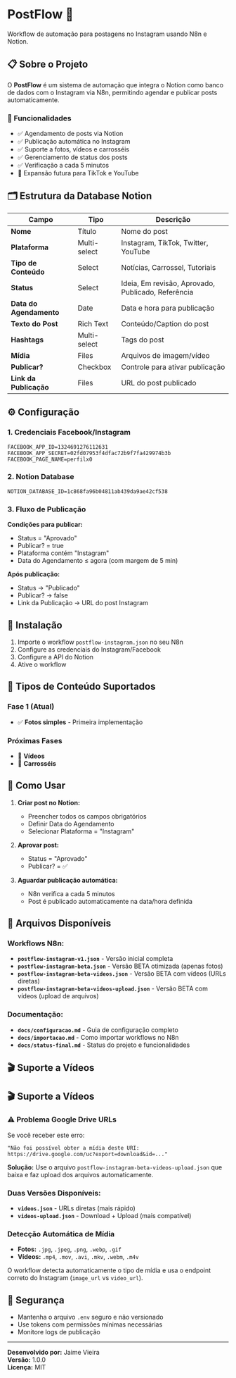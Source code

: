 # PostFlow 🚀

Workflow de automação para postagens no Instagram usando N8n e Notion.

## 📋 Sobre o Projeto

O **PostFlow** é um sistema de automação que integra o Notion como banco de dados com o Instagram via N8n, permitindo agendar e publicar posts automaticamente.

### 🎯 Funcionalidades

- ✅ Agendamento de posts via Notion
- ✅ Publicação automática no Instagram
- ✅ Suporte a fotos, vídeos e carrosséis
- ✅ Gerenciamento de status dos posts
- ✅ Verificação a cada 5 minutos
- 🔄 Expansão futura para TikTok e YouTube

## 🗂️ Estrutura da Database Notion

| Campo | Tipo | Descrição |
|-------|------|-----------|
| **Nome** | Título | Nome do post |
| **Plataforma** | Multi-select | Instagram, TikTok, Twitter, YouTube |
| **Tipo de Conteúdo** | Select | Notícias, Carrossel, Tutoriais |
| **Status** | Select | Ideia, Em revisão, Aprovado, Publicado, Referência |
| **Data do Agendamento** | Date | Data e hora para publicação |
| **Texto do Post** | Rich Text | Conteúdo/Caption do post |
| **Hashtags** | Multi-select | Tags do post |
| **Mídia** | Files | Arquivos de imagem/vídeo |
| **Publicar?** | Checkbox | Controle para ativar publicação |
| **Link da Publicação** | Files | URL do post publicado |

## ⚙️ Configuração

### 1. Credenciais Facebook/Instagram
```env
FACEBOOK_APP_ID=1324691276112631
FACEBOOK_APP_SECRET=02fd07953f4dfac72b9f7fa429974b3b
FACEBOOK_PAGE_NAME=perfilx0
```

### 2. Notion Database
```env
NOTION_DATABASE_ID=1c868fa96b04811ab439da9ae42cf538
```

### 3. Fluxo de Publicação

**Condições para publicar:**
- Status = "Aprovado"
- Publicar? = true
- Plataforma contém "Instagram"
- Data do Agendamento ≤ agora (com margem de 5 min)

**Após publicação:**
- Status → "Publicado"
- Publicar? → false
- Link da Publicação → URL do post Instagram

## 🔧 Instalação

1. Importe o workflow `postflow-instagram.json` no seu N8n
2. Configure as credenciais do Instagram/Facebook
3. Configure a API do Notion
4. Ative o workflow

## 📱 Tipos de Conteúdo Suportados

### Fase 1 (Atual)
- ✅ **Fotos simples** - Primeira implementação

### Próximas Fases
- 🔄 **Vídeos** 
- 🔄 **Carrosséis**

## 🚀 Como Usar

1. **Criar post no Notion:**
   - Preencher todos os campos obrigatórios
   - Definir Data do Agendamento
   - Selecionar Plataforma = "Instagram"

2. **Aprovar post:**
   - Status = "Aprovado"
   - Publicar? = ✅

3. **Aguardar publicação automática:**
   - N8n verifica a cada 5 minutos
   - Post é publicado automaticamente na data/hora definida

## 📁 Arquivos Disponíveis

### Workflows N8n:
- **`postflow-instagram-v1.json`** - Versão inicial completa
- **`postflow-instagram-beta.json`** - Versão BETA otimizada (apenas fotos)
- **`postflow-instagram-beta-videos.json`** - Versão BETA com vídeos (URLs diretas)
- **`postflow-instagram-beta-videos-upload.json`** - Versão BETA com vídeos (upload de arquivos)

### Documentação:
- **`docs/configuracao.md`** - Guia de configuração completo
- **`docs/importacao.md`** - Como importar workflows no N8n
- **`docs/status-final.md`** - Status do projeto e funcionalidades

## 🎬 Suporte a Vídeos

## 🎬 Suporte a Vídeos

### ⚠️ Problema Google Drive URLs
Se você receber este erro:
```
"Não foi possível obter a mídia deste URI: https://drive.google.com/uc?export=download&id=..."
```

**Solução:** Use o arquivo `postflow-instagram-beta-videos-upload.json` que baixa e faz upload dos arquivos automaticamente.

### Duas Versões Disponíveis:
- **`videos.json`** - URLs diretas (mais rápido)
- **`videos-upload.json`** - Download + Upload (mais compatível)

### Detecção Automática de Mídia
- **Fotos:** `.jpg`, `.jpeg`, `.png`, `.webp`, `.gif`
- **Vídeos:** `.mp4`, `.mov`, `.avi`, `.mkv`, `.webm`, `.m4v`

O workflow detecta automaticamente o tipo de mídia e usa o endpoint correto do Instagram (`image_url` vs `video_url`).

## 🔐 Segurança

- Mantenha o arquivo `.env` seguro e não versionado
- Use tokens com permissões mínimas necessárias
- Monitore logs de publicação

---

**Desenvolvido por:** Jaime Vieira  
**Versão:** 1.0.0  
**Licença:** MIT
